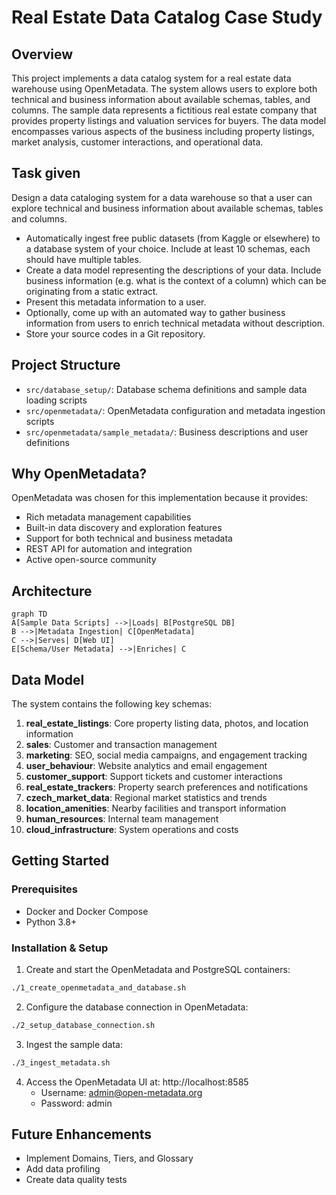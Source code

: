 # Real Estate Data Catalog Case Study

## Overview
This project implements a data catalog system for a real estate data warehouse using OpenMetadata. 
The system allows users to explore both technical and business information about available schemas, tables, and columns.
The sample data represents a fictitious real estate company that provides property listings and 
valuation services for buyers. The data model encompasses various aspects of the business including property 
listings, market analysis, customer interactions, and operational data.

## Task given

Design a data cataloging system for a data warehouse so that a user can explore technical and business 
information about available schemas, tables and columns.

* Automatically ingest free public datasets (from Kaggle or elsewhere) to a database system of your choice. Include at least 10 schemas, each should have multiple tables.
* Create a data model representing the descriptions of your data. Include business information (e.g. what is the context of a column) which can be originating from a static extract.
* Present this metadata information to a user.
* Optionally, come up with an automated way to gather business information from users to enrich technical metadata without description.
* Store your source codes in a Git repository.

## Project Structure
- `src/database_setup/`: Database schema definitions and sample data loading scripts
- `src/openmetadata/`: OpenMetadata configuration and metadata ingestion scripts
- `src/openmetadata/sample_metadata/`: Business descriptions and user definitions

## Why OpenMetadata?
OpenMetadata was chosen for this implementation because it provides:
- Rich metadata management capabilities
- Built-in data discovery and exploration features
- Support for both technical and business metadata
- REST API for automation and integration
- Active open-source community

## Architecture

```mermaid
graph TD
A[Sample Data Scripts] -->|Loads| B[PostgreSQL DB]
B -->|Metadata Ingestion| C[OpenMetadata]
C -->|Serves| D[Web UI]
E[Schema/User Metadata] -->|Enriches| C
```

## Data Model
The system contains the following key schemas:

1. **real_estate_listings**: Core property listing data, photos, and location information
2. **sales**: Customer and transaction management
3. **marketing**: SEO, social media campaigns, and engagement tracking
4. **user_behaviour**: Website analytics and email engagement
5. **customer_support**: Support tickets and customer interactions
6. **real_estate_trackers**: Property search preferences and notifications
7. **czech_market_data**: Regional market statistics and trends
8. **location_amenities**: Nearby facilities and transport information
9. **human_resources**: Internal team management
10. **cloud_infrastructure**: System operations and costs

## Getting Started

### Prerequisites
- Docker and Docker Compose
- Python 3.8+

### Installation & Setup

1. Create and start the OpenMetadata and PostgreSQL containers:

```bash
./1_create_openmetadata_and_database.sh
```

2. Configure the database connection in OpenMetadata:

```bash
./2_setup_database_connection.sh
```

3. Ingest the sample data:

```bash
./3_ingest_metadata.sh
```

4. Access the OpenMetadata UI at: http://localhost:8585
   - Username: admin@open-metadata.org
   - Password: admin

## Future Enhancements
- Implement Domains, Tiers, and Glossary
- Add data profiling
- Create data quality tests


